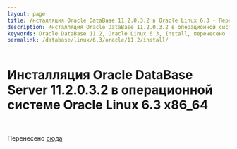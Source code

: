 ```yaml
---
layout: page
title: Инсталляция Oracle DataBase 11.2.0.3.2 в Oracle Linux 6.3 - Перенесено
description: Инсталляция Oracle DataBase 11.2.0.3.2 в операционной системе Oracle Linux 6.3 - Перенесено
keywords: Oracle DataBase 11.2, Oracle Linux 6.3, Install, перенесено
permalink: /database/linux/6.3/oracle/11.2/install/
---
```


# Инсталляция Oracle DataBase Server 11.2.0.3.2 в операционной системе Oracle Linux 6.3 x86_64

<br/>

Перенесено <a href="/database/installation/single-instance/simple/linux/6.3/oracle/11.2/">сюда</a>
